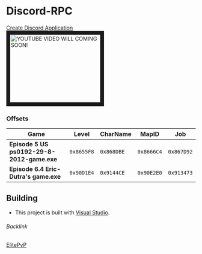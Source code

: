 # Discord-RPC
[Create Discord Application]</br>
<a href="http://www.youtube.com/watch?feature=player_embedded&v=SCS9inS-q6E&ab
" target="_blank"><img src="http://img.youtube.com/vi/SCS9inS-q6E&ab/0.jpg" 
alt="YOUTUBE VIDEO WILL COMING SOON!" width="240" height="180" border="10" /></a>

### Offsets
Game | Level | CharName | MapID | Job
--- | --- | --- | --- | ---
**Episode 5 US ps0192-29-8-2012-game.exe** | `0x8655F8` | `0x868DBE` | `0x8666C4`| `0x867D92`
**Episode 6.4 Eric-Dutra's game.exe** | `0x90D1E4` | `0x9144CE` | `0x90E2E0`| `0x913473`

## Building
- This project is built with [Visual Studio].
###### Backlink
[ElitePvP]

[Visual Studio]:https://visualstudio.microsoft.com
[Create Discord Application]:https://discord.com/developers/applications
[ElitePvP]:https://www.elitepvpers.com/forum/shaiya-pserver-guides-releases/4830584-release-discord-rpc.html